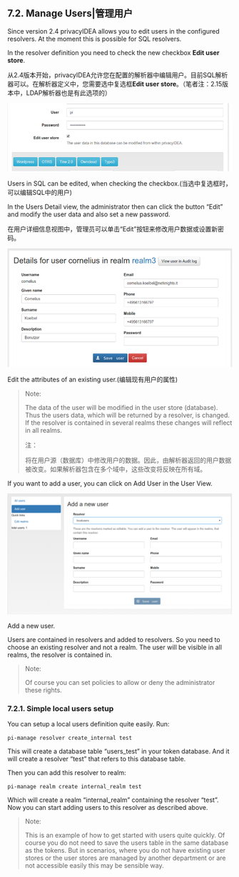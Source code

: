 ## 7.2. Manage Users|管理用户

Since version 2.4 privacyIDEA allows you to edit users in the configured resolvers. At the moment this is possible for SQL resolvers.

In the resolver definition you need to check the new checkbox **Edit user store**.

从2.4版本开始，privacyIDEA允许您在配置的解析器中编辑用户。目前SQL解析器可以。在解析器定义中，您需要选中复选框**Edit user store**。（笔者注：2.15版本中，LDAP解析器也是有此选项的）


![edit_user_store](../Contents/edit_user_store.png)

Users in SQL can be edited, when checking the checkbox.(当选中复选框时，可以编辑SQL中的用户)

In the Users Detail view, the administrator then can click the button “Edit” and modify the user data and also set a new password.

在用户详细信息视图中，管理员可以单击“Edit”按钮来修改用户数据或设置新密码。

![user_edit](../Contents/user_edit.png)

Edit the attributes of an existing user.(编辑现有用户的属性)

> Note:
> 
> The data of the user will be modified in the user store (database). Thus the users data, which will be returned by a resolver, is changed. If the resolver is contained in several realms these changes will reflect in all realms.
> 
> 注：
> 
> 将在用户源（数据库）中修改用户的数据。因此，由解析器返回的用户数据被改变。如果解析器包含在多个域中，这些改变将反映在所有域。

If you want to add a user, you can click on Add User in the User View.

![user_add](../Contents/user_add.png)

Add a new user.

Users are contained in resolvers and added to resolvers. So you need to choose an existing resolver and not a realm. The user will be visible in all realms, the resolver is contained in.

> Note:
> 
> Of course you can set policies to allow or deny the administrator these rights.

### 7.2.1. Simple local users setup

You can setup a local users definition quite easily. Run:

```
pi-manage resolver create_internal test
```

This will create a database table “users_test” in your token database. And it will create a resolver “test” that refers to this database table.

Then you can add this resolver to realm:

```
pi-manage realm create internal_realm test
```

Which will create a realm “internal_realm” containing the resolver “test”. Now you can start adding users to this resolver as described above.

> Note:
> 
> This is an example of how to get started with users quite quickly. Of course you do not need to save the users table in the same database as the tokens. But in scenarios, where you do not have existing user stores or the user stores are managed by another department or are not accessible easily this may be sensible way.